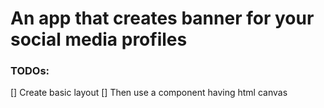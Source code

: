 # An app that creates banner for your social media profiles
### TODOs:
 [] Create basic layout
 [] Then use a component having html canvas
